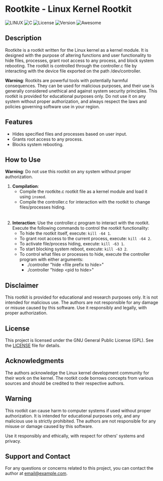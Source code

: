 # Rootkite - Linux Kernel Rootkit


![LINUX](https://img.shields.io/badge/Linux-FCC624?style=for-the-badge&logo=linux&logoColor=black)
![C](https://img.shields.io/badge/C-00599C?style=for-the-badge&logo=c&logoColor=white)
![License](https://img.shields.io/badge/License-GPL-blue.svg)
![Version](https://img.shields.io/badge/Version-0.3-brightgreen.svg)
![Awesome](https://cdn.rawgit.com/sindresorhus/awesome/d7305f38d29fed78fa85652e3a63e154dd8e8829/media/badge.svg)
## Description

Rootkite is a rootkit written for the Linux kernel as a kernel module. It is designed with the purpose of altering functions and user functionality to hide files, processes, grant root access to any process, and block system rebooting. The rootkit is controlled through the controller.c file by interacting with the device file exported on the path /dev/controller.

**Warning**: Rootkits are powerful tools with potentially harmful consequences. They can be used for malicious purposes, and their use is generally considered unethical and against system security principles. This rootkit is provided for educational purposes only. Do not use it on any system without proper authorization, and always respect the laws and policies governing software use in your region.

## Features

- Hides specified files and processes based on user input.
- Grants root access to any process.
- Blocks system rebooting.

## How to Use

**Warning**: Do not use this rootkit on any system without proper authorization.


1. **Compilation**:
   - Compile the rootkite.c rootkit file as a kernel module and load it using `insmod`.
   - Compile the controller.c for interaction with the rootkit to change files/processes hiding.
   <br />
   <br />
2. **Interaction**: Use the controller.c program to interact with the rootkit. Execute the following commands to control the rootkit functionality:
   - To hide the rootkit itself, execute: `kill -64 1`.
   - To grant root access to the current process, execute: `kill -64 2`.
   - To activate file/process hiding, execute: `kill -63 1`.
   - To start blocking system reboot, execute: `kill -63 2`.
   - To control what files or processes to hide, execute the controller program with either arguments:
      - ./controller "hide \<file prefix to hide>"
      - ./controller "hidep \<pid to hide>"

## Disclaimer

This rootkit is provided for educational and research purposes only. It is not intended for malicious use. The authors are not responsible for any damage or misuse caused by this software. Use it responsibly and legally, with proper authorization.

## License

This project is licensed under the GNU General Public License (GPL). See the [LICENSE](LICENSE) file for details.

## Acknowledgments

The authors acknowledge the Linux kernel development community for their work on the kernel. The rootkit code borrows concepts from various sources and should be credited to their respective authors.

## Warning

This rootkit can cause harm to computer systems if used without proper authorization. It is intended for educational purposes only, and any malicious use is strictly prohibited. The authors are not responsible for any misuse or damage caused by this software.

Use it responsibly and ethically, with respect for others' systems and privacy.

## Support and Contact

For any questions or concerns related to this project, you can contact the author at [email@example.com](mailto:email@example.com).
